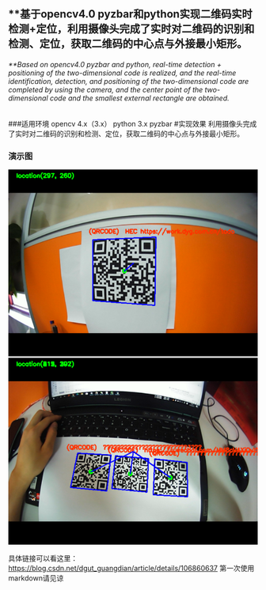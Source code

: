 
## **基于opencv4.0 pyzbar和python实现二维码实时检测+定位，利用摄像头完成了实时对二维码的识别和检测、定位，获取二维码的中心点与外接最小矩形。

###### **Based on opencv4.0 pyzbar and python, real-time detection + positioning of the two-dimensional code is realized, and the real-time identification, detection, and positioning of the two-dimensional code are completed by using the camera, and the center point of the two-dimensional code and the smallest external rectangle are obtained.
###适用环境
opencv 4.x（3.x）
python 3.x
pyzbar
#实现效果
利用摄像头完成了实时对二维码的识别和检测、定位，获取二维码的中心点与外接最小矩形。
### 演示图

![img](https://github.com/ZengWenJian123/qrcode_recognition/blob/master/Snipaste_2020-06-23_08-20-27.png?raw=true)
![img](https://github.com/ZengWenJian123/qrcode_recognition/blob/master/Snipaste_2020-06-23_08-24-33.png?raw=true)

具体链接可以看这里：https://blog.csdn.net/dgut_guangdian/article/details/106860637
第一次使用markdown请见谅